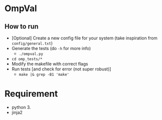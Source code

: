 # OmpVal

## How to run
 
 - [Optional] Create a new config file for your system (take inspiration from `config/general.txt`)
 - Generate the tests (do `-h` for more info)
    - `./ompval.py` 
 - `cd omp_tests/*`
 - Modify the makefile with correct flags
 - Run tests [and check for error (not super robust)]
    - `make |& grep -B1 'make'`

# Requirement
 - python 3.
 - jinja2
